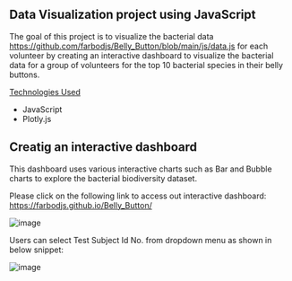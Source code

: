 ## Data Visualization project using JavaScript
The goal of this project is to visualize the bacterial data https://github.com/farbodjs/Belly_Button/blob/main/js/data.js for each volunteer by creating an interactive dashboard to visualize the bacterial data for a group of volunteers for the top 10 bacterial species in their belly buttons.

<ins>Technologies Used</ins>
- JavaScript
- Plotly.js

## Creatig an interactive dashboard
This dashboard uses various interactive charts such as Bar and Bubble charts to explore the bacterial biodiversity dataset.

Please click on the following link to access out interactive dashboard:
https://farbodjs.github.io/Belly_Button/

![image](https://user-images.githubusercontent.com/86033316/151749879-73ae716c-6954-4531-9ee9-ec8fbc1cb029.png)

Users can select Test Subject Id No. from dropdown menu as shown in below snippet:

![image](https://user-images.githubusercontent.com/86033316/151750020-ce8085ac-8ca6-4885-848c-9adfc88ae9df.png)

